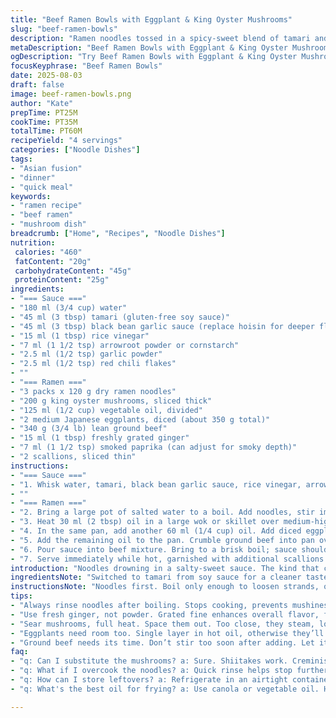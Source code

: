 ```yaml
---
title: "Beef Ramen Bowls with Eggplant & King Oyster Mushrooms"
slug: "beef-ramen-bowls"
description: "Ramen noodles tossed in a spicy-sweet blend of tamari and black bean garlic sauce. Sautéed diced Japanese eggplants and thick-cut king oyster mushrooms for texture contrast. Lean ground beef browned with smoked paprika and fresh ginger. The sauce thickens with arrowroot for clarity. Garnished with scallions. Balanced savory, smoky, umami flavors with a punch of heat. Quick cooling rinse after noodle boil to stop cooking. Adaptable to shiitakes or cremini mushrooms. Great for weeknight dinners or meal prep. Dairy, nut, egg free. Less salt because of tamari use instead of soy.  Minutes and steps adjusted for better caramelization."
metaDescription: "Beef Ramen Bowls with Eggplant & King Oyster Mushrooms. Savory noodles in a spicy-sweet sauce. A perfect weeknight dinner with umami flavors."
ogDescription: "Try Beef Ramen Bowls with Eggplant & King Oyster Mushrooms. Spicy, savory, instantly satisfying and ready in an hour."
focusKeyphrase: "Beef Ramen Bowls"
date: 2025-08-03
draft: false
image: beef-ramen-bowls.png
author: "Kate"
prepTime: PT25M
cookTime: PT35M
totalTime: PT60M
recipeYield: "4 servings"
categories: ["Noodle Dishes"]
tags:
- "Asian fusion"
- "dinner"
- "quick meal"
keywords:
- "ramen recipe"
- "beef ramen"
- "mushroom dish"
breadcrumb: ["Home", "Recipes", "Noodle Dishes"]
nutrition: 
 calories: "460"
 fatContent: "20g"
 carbohydrateContent: "45g"
 proteinContent: "25g"
ingredients:
- "=== Sauce ==="
- "180 ml (3/4 cup) water"
- "45 ml (3 tbsp) tamari (gluten-free soy sauce)"
- "45 ml (3 tbsp) black bean garlic sauce (replace hoisin for deeper flavor)"
- "15 ml (1 tbsp) rice vinegar"
- "7 ml (1 1/2 tsp) arrowroot powder or cornstarch"
- "2.5 ml (1/2 tsp) garlic powder"
- "2.5 ml (1/2 tsp) red chili flakes"
- ""
- "=== Ramen ==="
- "3 packs x 120 g dry ramen noodles"
- "200 g king oyster mushrooms, sliced thick"
- "125 ml (1/2 cup) vegetable oil, divided"
- "2 medium Japanese eggplants, diced (about 350 g total)"
- "340 g (3/4 lb) lean ground beef"
- "15 ml (1 tbsp) freshly grated ginger"
- "7 ml (1 1/2 tsp) smoked paprika (can adjust for smoky depth)"
- "2 scallions, sliced thin"
instructions:
- "=== Sauce ==="
- "1. Whisk water, tamari, black bean garlic sauce, rice vinegar, arrowroot, garlic powder, and chili flakes in a small bowl until smooth. Set aside."
- ""
- "=== Ramen ==="
- "2. Bring a large pot of salted water to a boil. Add noodles, stir immediately to untangle. Boil 2-3 minutes until just tender but still firm to the bite – al dente. Drain, then rinse under cold water thoroughly to stop cooking and remove surface starch. Drain well. Set aside."
- "3. Heat 30 ml (2 tbsp) oil in a large wok or skillet over medium-high heat until shimmering but not smoking. Add king oyster mushrooms spaced apart to avoid steaming. Let sit without stirring for 4-5 minutes until deeply browned underneath. Flip once and cook 2 more minutes until crisp edges develop. Transfer mushrooms to paper towel-lined plate to absorb excess oil."
- "4. In the same pan, add another 60 ml (1/4 cup) oil. Add diced eggplants in a single layer – crowding will steam not sear. Cook undisturbed for 5 minutes until bottoms are golden and skin wrinkles. Flip carefully and cook 4 minutes more until soft and richly browned. Season lightly with salt and pepper. Remove and set aside with mushrooms."
- "5. Add the remaining oil to the pan. Crumble ground beef into pan over medium-high heat. Let it sit for 2 minutes to brown before stirring. This sear adds depth. Stir in fresh ginger and smoked paprika. Cook 1-2 minutes more until beef is fully browned and aromatic."
- "6. Pour sauce into beef mixture. Bring to a brisk boil; sauce should thicken and gloss over beef. Toss in drained noodles. Using tongs, mix quickly and thoroughly to coat noodles in sauce—watch for glossy texture and even color. Add mushrooms, eggplant, and scallions; fold gently to combine without breaking noodles."
- "7. Serve immediately while hot, garnished with additional scallions or chili flakes if desired."
introduction: "Noodles drowning in a salty-sweet sauce. The kind that clings to every strand, sticky, glossy, with a bit of bite. Mushrooms sizzle until they blister–almost burnt in spots, that nutty smell filling the kitchen. Eggplants need patience here; toss them in hot oil, let color build, don’t rush. That first caramelization is everything. Beef—don’t crowd the pan, or you’ll stew it. Let the edges crisp and brown deeply. Ginger pops at the end, fresh zing against deep earth tones. Cook noodles until just firm; rinse cold to arrest cook, no sloppy slop. Toss it all fast, serve hot."
ingredientsNote: "Switched to tamari from soy sauce for a cleaner taste and gluten-free option. Black bean garlic sauce replaces hoisin for complexity; if hoisin preferred, add a tsp of molasses for sweetness. Arrowroot powder thickens sauce without cloudiness; cornstarch is fine, but clarity takes a hit. King oyster mushrooms stand in for pleurotes—thicker slices hold texture better. Japanese eggplants diced instead of rounds, more even cooking and bite size in the final bowl. Use fresh ginger grated fine, forget powders here. Oil needs to be neutral but with enough smoke point, vegetable or canola work best."
instructionsNote: "Noodles first. Boil only enough to loosen strands, overcooked noodles will turn mushy when tossed in sauce later. Rinse under cold water to stop carryover cooking and remove starch – prevents clumping. Mushrooms fry in minimal oil but enough to get a crust, avoid movement first 4 minutes so they color instead of steam – hear that sizzle, smell that toasted funk. Eggplants need space to sear, crowded pan equals soggy cubes, so batch if needed. Brown beef over medium-high heat, don’t stir too early or you’ll bruise it and lose that crust. Sauce comes last, thickens quick once it hits hot beef fat and pan juices. Toss noodles in swiftly to coat, texture glossy but not sticky. Fold mushrooms and eggplant last to maintain crispness during plating. Serve immed."
tips:
- "Always rinse noodles after boiling. Stops cooking, prevents mushiness. Less starch means better sauce adherence. Cool them thoroughly. Set aside."
- "Use fresh ginger, not powder. Grated fine enhances overall flavor, freshness. Play with amounts. More zing improves depth, balances richness."
- "Sear mushrooms, full heat. Space them out. Too close, they steam, lose crispness. That crunchy texture is key. Wait for that golden color."
- "Eggplants need room too. Single layer in hot oil, otherwise they’ll just steam. Patience is required here. That nice brown, rich flavor."
- "Ground beef needs its time. Don’t stir too soon after adding. Let it sear nicely. Develop that crust. Taste improves with color."
faq:
- "q: Can I substitute the mushrooms? a: Sure. Shiitakes work. Creminis too. Texture differs but flavor shines. Try them out, don’t limit yourself."
- "q: What if I overcook the noodles? a: Quick rinse helps stop further cooking. Cooler water arrests the process. Still best to watch time, key in cooking."
- "q: How can I store leftovers? a: Refrigerate in an airtight container. Stays good for 2-3 days. Reheat on low, watch noodles closely"
- "q: What's the best oil for frying? a: Use canola or vegetable oil. High smoke point needed. Olive oil burns too fast, not suited here."

---
```

